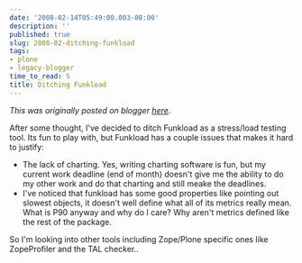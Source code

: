 ```yaml
---
date: '2008-02-14T05:49:00.003-08:00'
description: ''
published: true
slug: 2008-02-ditching-funkload
tags:
- plone
- legacy-blogger
time_to_read: 5
title: Ditching Funkload
---
```


*This was originally posted on blogger [here](https://pydanny.blogspot.com/2008/02/ditching-funkload.html)*.

After some thought, I've decided to ditch Funkload as a stress/load testing tool. Its fun to play with, but Funkload has a couple issues that makes it hard to justify:<br /><ul><li>The lack of charting.   Yes, writing charting software is fun, but my current work deadline (end of month) doesn't give me the ability to do my other work and do that charting and still meake the deadlines.</li><li>I've noticed that funkload has some good properties like pointing out slowest objects, it doesn't well define what all of its metrics really mean.  What is P90 anyway and why do I care?  Why aren't metrics defined like the rest of the package.</li></ul>So I'm looking into other tools including Zope/Plone specific ones like ZopeProfiler and the TAL checker..